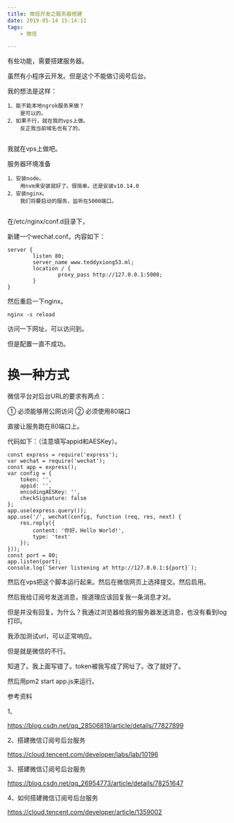 ```yaml
---
title: 微信开发之服务器搭建
date: 2019-05-14 15:14:11
tags:
	- 微信

---
```




有些功能，需要搭建服务器。

虽然有小程序云开发。但是这个不能做订阅号后台。

我的想法是这样：

```
1、能不能本地ngrok服务来做？
	是可以的。
2、如果不行，就在我的vps上做。
	反正我当前域名也有了的。
	
```

我就在vps上做吧。

服务器环境准备

```
1、安装node。
	用nvm来安装就好了。很简单。还是安装v10.14.0
2、安装nginx。
	我们将要启动的服务，监听在5000端口。
	
```

在/etc/nginx/conf.d目录下，

新建一个wechat.conf。内容如下：

```
server {
        listen 80;
        server_name www.teddyxiong53.ml;
        location / {
                proxy_pass http://127.0.0.1:5000;
        }
}
```

然后重启一下nginx。

````
nginx -s reload
````

访问一下网址，可以访问到。

但是配置一直不成功。



# 换一种方式

微信平台对后台URL的要求有两点：

① 必须能够用公网访问    ② 必须使用80端口



直接让服务跑在80端口上。

代码如下：（注意填写appid和AESKey）。

```
const express = require('express');
var wechat = require('wechat');
const app = express();
var config = {
    token: '', 
    appid: '', 
    encodingAESKey: '', 
    checkSignature: false 
};
app.use(express.query());
app.use('/', wechat(config, function (req, res, next) {
    res.reply({
        content: '你好，Hello World!',
        type: 'text'
    });
}));
const port = 80;
app.listen(port);
console.log(`Server listening at http://127.0.0.1:${port}`);
```

然后在vps把这个脚本运行起来。然后在微信网页上选择提交。然后启用。

然后我给订阅号发送消息，按道理应该回复我一条消息才对。

但是并没有回复。为什么？我通过浏览器给我的服务器发送消息，也没有看到log打印。

我添加测试url，可以正常响应。

但是就是微信的不行。

知道了。我上面写错了。token被我写成了网址了。改了就好了。

然后用pm2 start app.js来运行。









参考资料

1、

https://blog.csdn.net/qq_28506819/article/details/77827899

2、搭建微信订阅号后台服务

https://cloud.tencent.com/developer/labs/lab/10196

3、搭建微信订阅号后台服务

https://blog.csdn.net/qq_26954773/article/details/78251647

4、如何搭建微信订阅号后台服务

https://cloud.tencent.com/developer/article/1359002